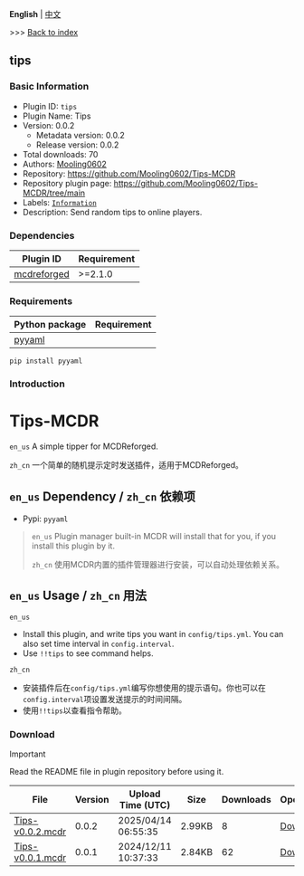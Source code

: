 **English** | [中文](readme-zh_cn.md)

\>\>\> [Back to index](/readme.md)

## tips

### Basic Information

- Plugin ID: `tips`
- Plugin Name: Tips
- Version: 0.0.2
  - Metadata version: 0.0.2
  - Release version: 0.0.2
- Total downloads: 70
- Authors: [Mooling0602](https://github.com/Mooling0602)
- Repository: https://github.com/Mooling0602/Tips-MCDR
- Repository plugin page: https://github.com/Mooling0602/Tips-MCDR/tree/main
- Labels: [`Information`](/labels/information/readme.md)
- Description: Send random tips to online players.

### Dependencies

| Plugin ID | Requirement |
| --- | --- |
| [mcdreforged](https://github.com/Fallen-Breath/MCDReforged) | \>=2.1.0 |

### Requirements

| Python package | Requirement |
| --- | --- |
| [pyyaml](https://pypi.org/project/pyyaml) |  |

```
pip install pyyaml
```

### Introduction

# Tips-MCDR
`en_us` A simple tipper for MCDReforged.

`zh_cn` 一个简单的随机提示定时发送插件，适用于MCDReforged。

## `en_us` Dependency / `zh_cn` 依赖项
- Pypi: `pyyaml`
> `en_us` Plugin manager built-in MCDR will install that for you, if you install this plugin by it.
> 
> `zh_cn` 使用MCDR内置的插件管理器进行安装，可以自动处理依赖关系。


## `en_us` Usage / `zh_cn` 用法
`en_us`
- Install this plugin, and write tips you want in `config/tips.yml`. You can also set time interval in `config.interval`.
- Use `!!tips` to see command helps.

`zh_cn`
- 安装插件后在`config/tips.yml`编写你想使用的提示语句。你也可以在`config.interval`项设置发送提示的时间间隔。
- 使用`!!tips`以查看指令帮助。

### Download

> [!IMPORTANT]
> Read the README file in plugin repository before using it.

| File | Version | Upload Time (UTC) | Size | Downloads | Operations |
| --- | --- | --- | --- | --- | --- |
| [Tips-v0.0.2.mcdr](https://github.com/Mooling0602/Tips-MCDR/releases/tag/0.0.2) | 0.0.2 | 2025/04/14 06:55:35 | 2.99KB | 8 | [Download](https://github.com/Mooling0602/Tips-MCDR/releases/download/0.0.2/Tips-v0.0.2.mcdr) |
| [Tips-v0.0.1.mcdr](https://github.com/Mooling0602/Tips-MCDR/releases/tag/0.0.1) | 0.0.1 | 2024/12/11 10:37:33 | 2.84KB | 62 | [Download](https://github.com/Mooling0602/Tips-MCDR/releases/download/0.0.1/Tips-v0.0.1.mcdr) |

